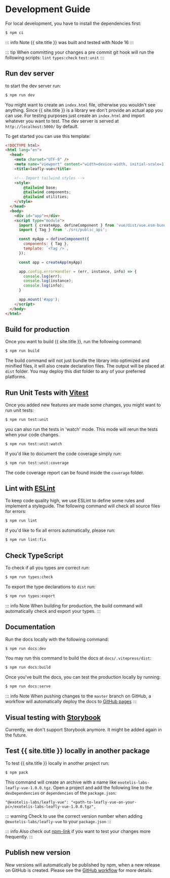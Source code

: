 <script setup>
import { useData } from 'vitepress';

const { site } = useData();
</script>

# Development Guide
For local development, you have to install the dependencies first:

```sh
$ npm ci
```

::: info Note
{{ site.title }} was built and tested with Node 16
:::

::: tip
When committing your changes a pre commit git hook will run the following scripts: `lint` `types:check` `test:unit`
:::

## Run dev server
to start the dev server run:

```sh
$ npm run dev
```

You might want to create an `index.html` file, otherwise you wouldn't see anything. Since {{ site.title }} is a library we don't provide an actual app you can use. For testing purposes just create an `index.html` and import whatever you want to test. The dev server is served at `http://localhost:5000/` by default.

To get started you can use this template:

```html
<!DOCTYPE html>
<html lang="en">
  <head>
    <meta charset="UTF-8" />
    <meta name="viewport" content="width=device-width, initial-scale=1.0" />
    <title>leafly-vue</title>

    <!-- Import tailwind styles -->
    <style>
        @tailwind base;
        @tailwind components;
        @tailwind utilities;
    </style>
  </head>
  <body>
    <div id="app"></div>
    <script type="module">
      import { createApp, defineComponent } from 'vue/dist/vue.esm-bundler.js';
      import { Tag } from './src/public_api';

      const myApp = defineComponent({
        components: { Tag },
        template: `<Tag />`,
      });

      const app = createApp(myApp)

      app.config.errorHandler = (err, instance, info) => {
        console.log(err);
        console.log(instance);
        console.log(info);
      }

      app.mount('#app');
    </script>
  </body>
</html>

```

## Build for production
Once you want to build {{ site.title }}, run the following command:

```sh
$ npm run build
```

The build command will not just bundle the library into optimized and minified files, it will also create declaration files. The output will be placed at `dist` folder. You may deploy this dist folder to any of your preferred platforms.

## Run Unit Tests with [Vitest](https://vitest.dev/)
Once you added new features are made some changes, you might want to run unit tests:

```sh
$ npm run test:unit
```

you can also run the tests in 'watch' mode. This mode will rerun the tests when your code changes.

```sh
$ npm run test:unit:watch
```

If you'd like to document the code coverage simply run:

```sh
$ npm run test:unit:coverage
```

The code coverage report can be found inside the `coverage` folder.

## Lint with [ESLint](https://eslint.org/)
To keep code quality high, we use ESLint to define some rules and implement a styleguide. The following command will check all source files for errors:

```sh
$ npm run lint
```

If you'd like to fix all errors automatically, please run:

```sh
$ npm run lint:fix
```

## Check TypeScript
To check if all you types are correct run: 

```sh
$ npm run types:check
```

To export the type declarations to `dist` run:
```sh
$ npm run types:export
```

::: info Note
When building for production, the build command will automatically check and export your types.
:::

## Documentation
Run the docs locally with the following command:

```sh
$ npm run docs:dev
```

You may run this command to build the docs at `docs/.vitepress/dist`:

```sh
$ npm run docs:build
```

Once you've built the docs, you can test the production locally by running:

```sh
$ npm run docs:serve
```

::: info Note
When pushing changes to the `master` branch on GitHub, a workflow will automatically deploy the docs to [GitHub pages](https://exotelis-labs.github.io/leafly-vue)
:::

## Visual testing with [Storybook](https://storybook.js.org/)
Currently, we don't support Storybook anymore. It might be added again in the future.

## Test {{ site.title }} locally in another package
To test {{ site.title }} locally in another project run:

```sh
$ npm pack
```

This command will create an archive with a name like `exotelis-labs-leafly-vue-1.0.0.tgz`. Open a project and add the following line to the `devDependencies` or `dependencies` of the `package.json`:

```
"@exotelis-labs/leafly-vue": "<path-to-leafly-vue-on-your-pc>/exotelis-labs-leafly-vue-1.0.0.tgz",
```

::: warning
Check to use the correct version number when adding `@exotelis-labs/leafly-vue` to your `package.json`
:::

::: info
Also check out [npm-link](https://docs.npmjs.com/cli/v8/commands/npm-link) if you want to test your changes more frequently.
:::

## Publish new version
New versions will automatically be published by npm, when a new release on GitHub is created. Please see the [GitHub workflow](.github/workflows/npm-publish.yml) for more details.
